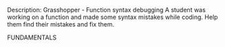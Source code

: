 Description:
Grasshopper - Function syntax debugging
A student was working on a function and made some syntax mistakes while coding. Help them find their mistakes and fix them.

FUNDAMENTALS
